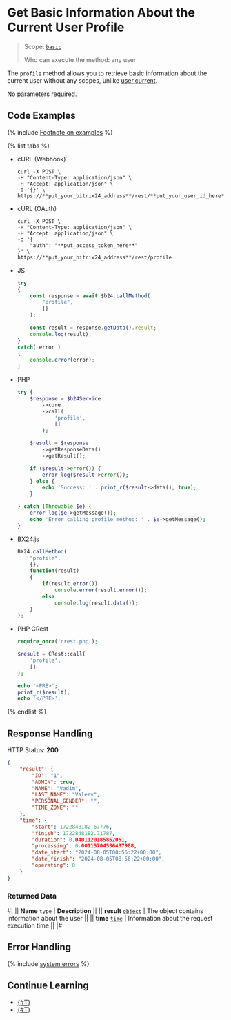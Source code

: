 # Get Basic Information About the Current User Profile

> Scope: [`basic`](../../scopes/permissions.md)
>
> Who can execute the method: any user

The `profile` method allows you to retrieve basic information about the current user without any scopes, unlike [user.current](../../user/user-current.md).

No parameters required.

## Code Examples

{% include [Footnote on examples](../../../_includes/examples.md) %}

{% list tabs %}

- cURL (Webhook)

    ```curl
    curl -X POST \
    -H "Content-Type: application/json" \
    -H "Accept: application/json" \
    -d '{}' \
    https://**put_your_bitrix24_address**/rest/**put_your_user_id_here**/**put_your_webhook_here**/profile
    ```

- cURL (OAuth)

    ```curl
    curl -X POST \
    -H "Content-Type: application/json" \
    -H "Accept: application/json" \
    -d '{
        "auth": "**put_access_token_here**"
    }' \
    https://**put_your_bitrix24_address**/rest/profile
    ```

- JS

    ```js
    try
    {
    	const response = await $b24.callMethod(
    		"profile",
    		{}
    	);
    	
    	const result = response.getData().result;
    	console.log(result);
    }
    catch( error )
    {
    	console.error(error);
    }
    ```

- PHP

    ```php
    try {
        $response = $b24Service
            ->core
            ->call(
                'profile',
                []
            );
    
        $result = $response
            ->getResponseData()
            ->getResult();
    
        if ($result->error()) {
            error_log($result->error());
        } else {
            echo 'Success: ' . print_r($result->data(), true);
        }
    
    } catch (Throwable $e) {
        error_log($e->getMessage());
        echo 'Error calling profile method: ' . $e->getMessage();
    }
    ```

- BX24.js

    ```js
    BX24.callMethod(
        "profile",
        {},
        function(result)
        {
            if(result.error())
                console.error(result.error());
            else
                console.log(result.data());
        }
    );
    ```

- PHP CRest

    ```php
    require_once('crest.php');

    $result = CRest::call(
        'profile',
        []
    );

    echo '<PRE>';
    print_r($result);
    echo '</PRE>';
    ```

{% endlist %}

## Response Handling

HTTP Status: **200**

```json
{
    "result": {
        "ID": "1",
        "ADMIN": true,
        "NAME": "Vadim",
        "LAST_NAME": "Valeev",
        "PERSONAL_GENDER": "",
        "TIME_ZONE": ""
    },
    "time": {
        "start": 1722848182.67776,
        "finish": 1722848182.71787,
        "duration": 0.0401120185852051,
        "processing": 0.00115704536437988,
        "date_start": "2024-08-05T08:56:22+00:00",
        "date_finish": "2024-08-05T08:56:22+00:00",
        "operating": 0
    }
}
```

### Returned Data

#|
|| **Name**
`type` | **Description** ||
|| **result**
[`object`](../../data-types.md) | The object contains information about the user ||
|| **time**
[`time`](../../data-types.md) | Information about the request execution time ||
|#

## Error Handling

{% include [system errors](../../../_includes/system-errors.md) %}

## Continue Learning

- [{#T}](./user-admin.md)
- [{#T}](./user-access.md)